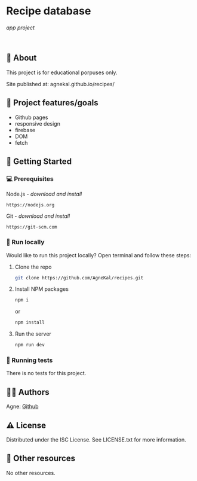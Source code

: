 # Recipe database

_app project_

<br>

## 🌟 About

This project is for educational porpuses only.

Site published at: agnekal.github.io/recipes/

## 🎯 Project features/goals

-   Github pages
-   responsive design
-   firebase
-   DOM
-   fetch

## 🧰 Getting Started

### 💻 Prerequisites

Node.js - _download and install_

```
https://nodejs.org
```

Git - _download and install_

```
https://git-scm.com
```

### 🏃 Run locally

Would like to run this project locally? Open terminal and follow these steps:

1. Clone the repo
    ```sh
    git clone https://github.com/AgneKal/recipes.git
    ```
2. Install NPM packages
    ```sh
    npm i
    ```
    or
    ```sh
    npm install
    ```
3. Run the server
    ```sh
    npm run dev
    ```

### 🧪 Running tests

There is no tests for this project.

## 👩‍💻 Authors

Agne: [Github](https://github.com/AgneKal)

## ⚠️ License

Distributed under the ISC License. See LICENSE.txt for more information.

## 🔗 Other resources

No other resources.
